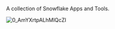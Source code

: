A collection of Snowflake Apps and Tools.


![0_AmYXrtpALhMlQcZI](https://github.com/guzmanwolfrank/Snowflake/assets/29739578/a6303d89-b97d-42ac-be87-23f4a0522038)
